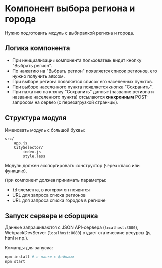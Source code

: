 # Компонент выбора региона и города
Нужно подготовить модуль с выбиралкой региона и города.

## Логика компонента
* При инициализации компонента пользователь видит кнопку "Выбрать регион".
* По нажатию на "Выбрать регион" появляется список регионов, его нужно получить аяксом.
* При выборе региона появляется список его населенных пунктов.
* При выборе населенного пункта появляется кнопка "Сохранить".
* При нажатию на кнопку "Сохранить" данные (название региона и название населенного пункта) отсылаются **синхронным** POST-запросом на сервер (с перезагрузкой страницы).

## Структура модуля
Именовать модуль с большой буквы:

```
src/
    app.js
    CitySelector/
        index.js
        style.less
```

Модуль должен экспортировать конструктор (через класс или функцию).

При компонент должен принимать параметры:
* `id` элемента, в котором он появится
* URL для запроса списка регионов
* URL для запроса списка городов в регионе

## Запуск сервера и сборщика
Данные запрашиваются с JSON API-сервера (`localhost:3000`), WebpackDevServer (`localhost:8080`) отдает статические ресурсы (js, html и пр.).

Команды для запуска:

```sh
npm install # в папке с файлами
npm start
```

